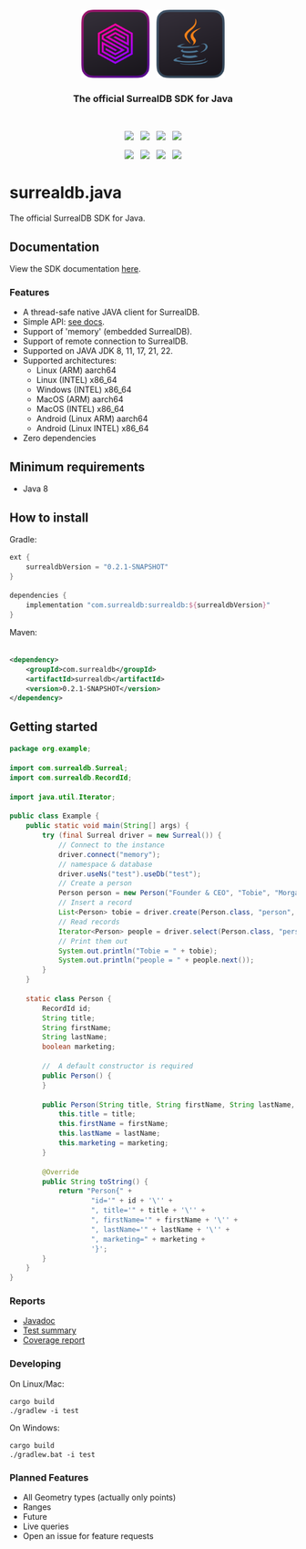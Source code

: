 <br>

<p align="center">
    <img width=120 src="https://raw.githubusercontent.com/surrealdb/icons/main/surreal.svg" />
    &nbsp;
    <img width=120 src="https://raw.githubusercontent.com/surrealdb/icons/main/java.svg" />
</p>

<h3 align="center">The official SurrealDB SDK for Java</h3>

<br>

<p align="center">
    <a href="https://github.com/surrealdb/surrealdb.java"><img src="https://img.shields.io/badge/status-beta-ff00bb.svg?style=flat-square"></a>
    &nbsp;
    <a href="https://surrealdb.com/docs/integration/libraries/java"><img src="https://img.shields.io/badge/docs-view-44cc11.svg?style=flat-square"></a>
    &nbsp;
    <a href="https://pkg.go.dev/github.com/surrealdb/surrealdb.java"><img src="https://img.shields.io/maven-central/v/com.surrealdb/surrealdb?style=flat-square&label=maven&color=f58219"></a>
    &nbsp;
    <a href="https://github.com/surrealdb/surrealdb.java"><img src="https://img.shields.io/badge/java-8+-f58219.svg?style=flat-square"></a>
</p>

<p align="center">
    <a href="https://surrealdb.com/discord"><img src="https://img.shields.io/discord/902568124350599239?label=discord&style=flat-square&color=5a66f6"></a>
    &nbsp;
    <a href="https://twitter.com/surrealdb"><img src="https://img.shields.io/badge/twitter-follow_us-1d9bf0.svg?style=flat-square"></a>
    &nbsp;
    <a href="https://www.linkedin.com/company/surrealdb/"><img src="https://img.shields.io/badge/linkedin-connect_with_us-0a66c2.svg?style=flat-square"></a>
    &nbsp;
    <a href="https://www.youtube.com/channel/UCjf2teVEuYVvvVC-gFZNq6w"><img src="https://img.shields.io/badge/youtube-subscribe-fc1c1c.svg?style=flat-square"></a>
</p>

# surrealdb.java

The official SurrealDB SDK for Java.

## Documentation

View the SDK documentation [here](https://surrealdb.com/docs/integration/libraries/java).

### Features

- A thread-safe native JAVA client for SurrealDB.
- Simple API: [see docs](https://surrealdb.com/docs/integration/libraries/java).
- Support of 'memory' (embedded SurrealDB).
- Support of remote connection to SurrealDB.
- Supported on JAVA JDK 8, 11, 17, 21, 22.
- Supported architectures:
    - Linux (ARM) aarch64
    - Linux (INTEL) x86_64
    - Windows (INTEL) x86_64
    - MacOS (ARM) aarch64
    - MacOS (INTEL) x86_64
    - Android (Linux ARM) aarch64
    - Android (Linux INTEL) x86_64
- Zero dependencies

## Minimum requirements

- Java 8

## How to install

Gradle:

```groovy
ext {
    surrealdbVersion = "0.2.1-SNAPSHOT"
}

dependencies {
    implementation "com.surrealdb:surrealdb:${surrealdbVersion}"
}
```

Maven:

```xml

<dependency>
    <groupId>com.surrealdb</groupId>
    <artifactId>surrealdb</artifactId>
    <version>0.2.1-SNAPSHOT</version>
</dependency>
```

## Getting started

```java
package org.example;

import com.surrealdb.Surreal;
import com.surrealdb.RecordId;

import java.util.Iterator;

public class Example {
    public static void main(String[] args) {
        try (final Surreal driver = new Surreal()) {
            // Connect to the instance
            driver.connect("memory");
            // namespace & database
            driver.useNs("test").useDb("test");
            // Create a person
            Person person = new Person("Founder & CEO", "Tobie", "Morgan Hitchcock", true);
            // Insert a record
            List<Person> tobie = driver.create(Person.class, "person", person);
            // Read records
            Iterator<Person> people = driver.select(Person.class, "person");
            // Print them out
            System.out.println("Tobie = " + tobie);
            System.out.println("people = " + people.next());
        }
    }

    static class Person {
        RecordId id;
        String title;
        String firstName;
        String lastName;
        boolean marketing;

        //  A default constructor is required
        public Person() {
        }

        public Person(String title, String firstName, String lastName, boolean marketing) {
            this.title = title;
            this.firstName = firstName;
            this.lastName = lastName;
            this.marketing = marketing;
        }

        @Override
        public String toString() {
            return "Person{" +
                    "id='" + id + '\'' +
                    ", title='" + title + '\'' +
                    ", firstName='" + firstName + '\'' +
                    ", lastName='" + lastName + '\'' +
                    ", marketing=" + marketing +
                    '}';
        }
    }
}
```

### Reports

- [Javadoc](https://surrealdb.github.io/surrealdb.java/javadoc/)
- [Test summary](https://surrealdb.github.io/surrealdb.java/tests/test/)
- [Coverage report](https://surrealdb.github.io/surrealdb.java/jacoco/test/html/index.html)

### Developing

On Linux/Mac:

```shell
cargo build
./gradlew -i test
```

On Windows:

```shell
cargo build
./gradlew.bat -i test
```

### Planned Features

- All Geometry types (actually only points)
- Ranges
- Future
- Live queries
- Open an issue for feature requests
